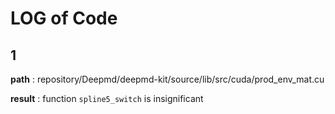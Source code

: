 # LOG of Code

## 1
**path** : repository/Deepmd/deepmd-kit/source/lib/src/cuda/prod_env_mat.cu

**result** : function `spline5_switch` is insignificant